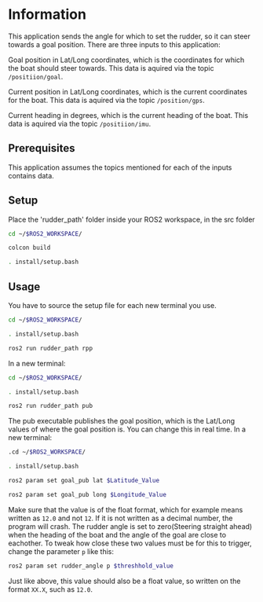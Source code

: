# Information

This application sends the angle for which to set the rudder, so it can steer towards a goal position. There are three inputs to this application:

Goal position in Lat/Long coordinates, which is the coordinates for which the boat should steer towards. This data is aquired via the topic `/positiion/goal`.

Current position in Lat/Long coordinates, which is the current coordinates for the boat. This data is aquired via the topic `/position/gps`.

Current heading in degrees, which is the current heading of the boat. This data is aquired via the topic `/positiion/imu`.

## Prerequisites

This application assumes the topics mentioned for each of the inputs contains data.

## Setup
Place the 'rudder_path' folder inside your ROS2 workspace, in the src folder
```bash
cd ~/$ROS2_WORKSPACE/

colcon build

. install/setup.bash
```

## Usage

You have to source the setup file for each new terminal you use.

```bash
cd ~/$ROS2_WORKSPACE/

. install/setup.bash

ros2 run rudder_path rpp
```
In a new terminal:

```bash
cd ~/$ROS2_WORKSPACE/

. install/setup.bash

ros2 run rudder_path pub
```
The pub executable publishes the goal position, which is the Lat/Long values of where the goal position is. You can change this in real time. In a new terminal:

```bash
.cd ~/$ROS2_WORKSPACE/

. install/setup.bash

ros2 param set goal_pub lat $Latitude_Value

ros2 param set goal_pub long $Longitude_Value

```
Make sure that the value is of the float format, which for example means written as `12.0` and not `12`. If it is not written as a decimal number, the program will crash. The rudder angle is set to zero(Steering straight ahead) when the heading of the boat and the angle of the goal are close to eachother. To tweak how close these two values must be for this to trigger, change the parameter `p` like this:
```bash
ros2 param set rudder_angle p $threshhold_value
```
Just like above, this value should also be a float value, so written on the format `XX.X`, such as `12.0`.
